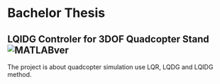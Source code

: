 # Bachelor Thesis
## LQIDG Controler for 3DOF Quadcopter Stand ![MATLABver](https://img.shields.io/badge/MATLAB-v9.1%2B-orange.svg)
The project is about quadcopter simulation use LQR, LQDG and LQIDG method.
